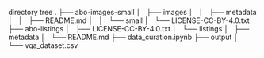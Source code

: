 directory tree
.
├── abo-images-small
│   ├── images
│   │   ├── metadata
│   │   ├── README.md
│   │   └── small
│   └── LICENSE-CC-BY-4.0.txt
├── abo-listings
│   ├── LICENSE-CC-BY-4.0.txt
│   └── listings
│       ├── metadata
│       └── README.md
├── data_curation.ipynb
├── output
│   └── vqa_dataset.csv
